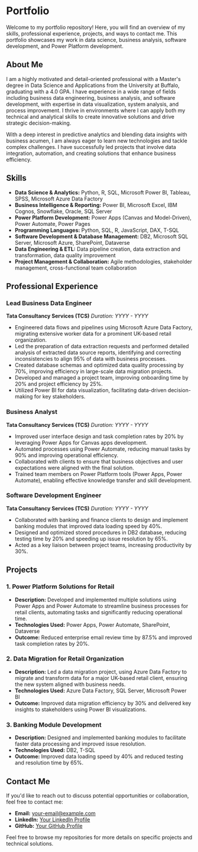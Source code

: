 # Portfolio

Welcome to my portfolio repository! Here, you will find an overview of my skills, professional experience, projects, and ways to contact me. This portfolio showcases my work in data science, business analysis, software development, and Power Platform development.

## About Me

I am a highly motivated and detail-oriented professional with a Master's degree in Data Science and Applications from the University at Buffalo, graduating with a 4.0 GPA. I have experience in a wide range of fields including business data engineering, business analysis, and software development, with expertise in data visualization, system analysis, and process improvement. I thrive in environments where I can apply both my technical and analytical skills to create innovative solutions and drive strategic decision-making.

With a deep interest in predictive analytics and blending data insights with business acumen, I am always eager to learn new technologies and tackle complex challenges. I have successfully led projects that involve data integration, automation, and creating solutions that enhance business efficiency.

## Skills

- **Data Science & Analytics:** Python, R, SQL, Microsoft Power BI, Tableau, SPSS, Microsoft Azure Data Factory
- **Business Intelligence & Reporting:** Power BI, Microsoft Excel, IBM Cognos, Snowflake, Oracle, SQL Server
- **Power Platform Development:** Power Apps (Canvas and Model-Driven), Power Automate, Power Pages
- **Programming Languages:** Python, SQL, R, JavaScript, DAX, T-SQL
- **Software Development & Database Management:** DB2, Microsoft SQL Server, Microsoft Azure, SharePoint, Dataverse
- **Data Engineering & ETL:** Data pipeline creation, data extraction and transformation, data quality improvement
- **Project Management & Collaboration:** Agile methodologies, stakeholder management, cross-functional team collaboration

## Professional Experience

### Lead Business Data Engineer  
**Tata Consultancy Services (TCS)**
*Duration: YYYY - YYYY*

- Engineered data flows and pipelines using Microsoft Azure Data Factory, migrating extensive worker data for a prominent UK-based retail organization.
- Led the preparation of data extraction requests and performed detailed analysis of extracted data source reports, identifying and correcting inconsistencies to align 95% of data with business processes.
- Created database schemas and optimized data quality processing by 70%, improving efficiency in large-scale data migration projects.
- Developed and managed a project team, improving onboarding time by 20% and project efficiency by 25%.
- Utilized Power BI for data visualization, facilitating data-driven decision-making for key stakeholders.

### Business Analyst  
**Tata Consultancy Services (TCS)**
*Duration: YYYY - YYYY*

- Improved user interface design and task completion rates by 20% by leveraging Power Apps for Canvas apps development.
- Automated processes using Power Automate, reducing manual tasks by 90% and improving operational efficiency.
- Collaborated with clients to ensure that business objectives and user expectations were aligned with the final solution.
- Trained team members on Power Platform tools (Power Apps, Power Automate), enabling effective knowledge transfer and skill development.

### Software Development Engineer  
**Tata Consultancy Services (TCS)**
*Duration: YYYY - YYYY*

- Collaborated with banking and finance clients to design and implement banking modules that improved data loading speed by 40%.
- Designed and optimized stored procedures in DB2 database, reducing testing time by 20% and speeding up issue resolution by 65%.
- Acted as a key liaison between project teams, increasing productivity by 30%.

## Projects

### 1. **Power Platform Solutions for Retail**
- **Description:** Developed and implemented multiple solutions using Power Apps and Power Automate to streamline business processes for retail clients, automating tasks and significantly reducing operational time.
- **Technologies Used:** Power Apps, Power Automate, SharePoint, Dataverse
- **Outcome:** Reduced enterprise email review time by 87.5% and improved task completion rates by 20%.

### 2. **Data Migration for Retail Organization**
- **Description:** Led a data migration project, using Azure Data Factory to migrate and transform data for a major UK-based retail client, ensuring the new system aligned with business needs.
- **Technologies Used:** Azure Data Factory, SQL Server, Microsoft Power BI
- **Outcome:** Improved data migration efficiency by 30% and delivered key insights to stakeholders using Power BI visualizations.

### 3. **Banking Module Development**
- **Description:** Designed and implemented banking modules to facilitate faster data processing and improved issue resolution.
- **Technologies Used:** DB2, T-SQL
- **Outcome:** Improved data loading speed by 40% and reduced testing and resolution time by 65%.

## Contact Me

If you'd like to reach out to discuss potential opportunities or collaboration, feel free to contact me:

- **Email:** [your-email@example.com](mailto:your-email@example.com)
- **LinkedIn:** [Your LinkedIn Profile](https://www.linkedin.com/in/yourprofile)
- **GitHub:** [Your GitHub Profile](https://github.com/yourusername)

Feel free to browse my repositories for more details on specific projects and technical solutions.
